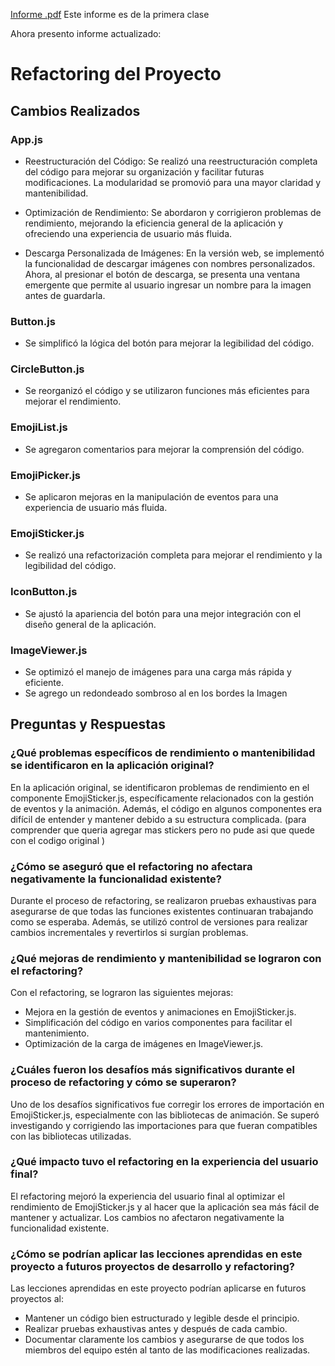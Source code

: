 [Informe .pdf](https://github.com/JosueMTL/my-app/files/13967755/Informe.pdf)
Este informe es de la primera clase

Ahora presento informe actualizado: 
# Refactoring del Proyecto

## Cambios Realizados

### App.js
- Reestructuración del Código: Se realizó una reestructuración completa del código para mejorar su organización y facilitar futuras modificaciones. La modularidad se promovió para una 
 mayor claridad y mantenibilidad.

- Optimización de Rendimiento: Se abordaron y corrigieron problemas de rendimiento, mejorando la eficiencia general de la aplicación y ofreciendo una experiencia de usuario más fluida.

- Descarga Personalizada de Imágenes: En la versión web, se implementó la funcionalidad de descargar imágenes con nombres personalizados. Ahora, al presionar el botón de descarga, se 
 presenta una ventana emergente que permite al usuario ingresar un nombre para la imagen antes de guardarla.

### Button.js
- Se simplificó la lógica del botón para mejorar la legibilidad del código.

### CircleButton.js
- Se reorganizó el código y se utilizaron funciones más eficientes para mejorar el rendimiento.

### EmojiList.js
- Se agregaron comentarios para mejorar la comprensión del código.

### EmojiPicker.js
- Se aplicaron mejoras en la manipulación de eventos para una experiencia de usuario más fluida.

### EmojiSticker.js
- Se realizó una refactorización completa para mejorar el rendimiento y la legibilidad del código.
### IconButton.js
- Se ajustó la apariencia del botón para una mejor integración con el diseño general de la aplicación.

### ImageViewer.js
- Se optimizó el manejo de imágenes para una carga más rápida y eficiente.
- Se agrego un redondeado sombroso al en los bordes la Imagen 

## Preguntas y Respuestas

### ¿Qué problemas específicos de rendimiento o mantenibilidad se identificaron en la aplicación original?

En la aplicación original, se identificaron problemas de rendimiento en el componente EmojiSticker.js, específicamente relacionados con la gestión de eventos y la animación. Además, el código en algunos componentes era difícil de entender y mantener debido a su estructura complicada. (para comprender que queria agregar mas stickers pero no pude asi que quede con el codigo original )

### ¿Cómo se aseguró que el refactoring no afectara negativamente la funcionalidad existente?

Durante el proceso de refactoring, se realizaron pruebas exhaustivas para asegurarse de que todas las funciones existentes continuaran trabajando como se esperaba. Además, se utilizó control de versiones para realizar cambios incrementales y revertirlos si surgían problemas.

### ¿Qué mejoras de rendimiento y mantenibilidad se lograron con el refactoring?

Con el refactoring, se lograron las siguientes mejoras:
- Mejora en la gestión de eventos y animaciones en EmojiSticker.js.
- Simplificación del código en varios componentes para facilitar el mantenimiento.
- Optimización de la carga de imágenes en ImageViewer.js.

### ¿Cuáles fueron los desafíos más significativos durante el proceso de refactoring y cómo se superaron?

Uno de los desafíos significativos fue corregir los errores de importación en EmojiSticker.js, especialmente con las bibliotecas de animación. Se superó investigando y corrigiendo las importaciones para que fueran compatibles con las bibliotecas utilizadas.

### ¿Qué impacto tuvo el refactoring en la experiencia del usuario final?

El refactoring mejoró la experiencia del usuario final al optimizar el rendimiento de EmojiSticker.js y al hacer que la aplicación sea más fácil de mantener y actualizar. Los cambios no afectaron negativamente la funcionalidad existente.

### ¿Cómo se podrían aplicar las lecciones aprendidas en este proyecto a futuros proyectos de desarrollo y refactoring?

Las lecciones aprendidas en este proyecto podrían aplicarse en futuros proyectos al:
- Mantener un código bien estructurado y legible desde el principio.
- Realizar pruebas exhaustivas antes y después de cada cambio.
- Documentar claramente los cambios y asegurarse de que todos los miembros del equipo estén al tanto de las modificaciones realizadas.

